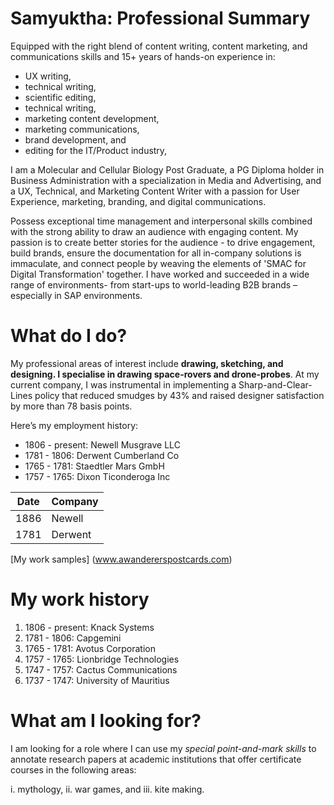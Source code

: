# Samyuktha: Professional Summary

Equipped with the right blend of content writing, content marketing, and communications skills and 15+ years of hands-on experience in:
- UX writing, 
- technical writing, 
- scientific editing, 
- technical writing, 
- marketing content development, 
- marketing communications, 
- brand development, and 
- editing for the IT/Product industry, 

I am a Molecular and Cellular Biology Post Graduate, a PG Diploma holder in Business Administration with a specialization in Media and Advertising, and a UX, Technical, and Marketing Content Writer with a passion for User Experience, marketing, branding, and digital communications. 

Possess exceptional time management and interpersonal skills combined with the strong ability to draw an audience with engaging content. My passion is to create better stories for the audience - to drive engagement, build brands, ensure the documentation for all in-company solutions is immaculate, and connect people by weaving the elements of 'SMAC for Digital Transformation' together. I have worked and succeeded in a wide range of environments- from start-ups to world-leading B2B brands – especially in SAP environments.


# What do I do?

My professional areas of interest include **drawing, sketching, and designing. I specialise in drawing space-rovers and drone-probes**. At my current company, I was instrumental in implementing a Sharp-and-Clear-Lines policy that reduced smudges by 43% and raised designer satisfaction by more than 78 basis points.

Here’s my employment history:

- 1806 - present: Newell Musgrave LLC
- 1781 - 1806: Derwent Cumberland Co
- 1765 - 1781: Staedtler Mars GmbH
- 1757 - 1765: Dixon Ticonderoga Inc


| Date | Company |
|------|---------|
|1886  |	Newell |
|1781	 | Derwent |

[My work samples] (www.awandererspostcards.com) 

# My work history 

1. 1806 - present: Knack Systems
2. 1781 - 1806: Capgemini
3. 1765 - 1781: Avotus Corporation
4. 1757 - 1765: Lionbridge Technologies
5. 1747 - 1757: Cactus Communications
6. 1737 - 1747: University of Mauritius

# What am I looking for?

I am looking for a role where I can use my *special point-and-mark skills* to annotate research papers at academic institutions that offer certificate courses in the following areas: 

  i. mythology, 
  ii. war games, and 
  iii. kite making.
